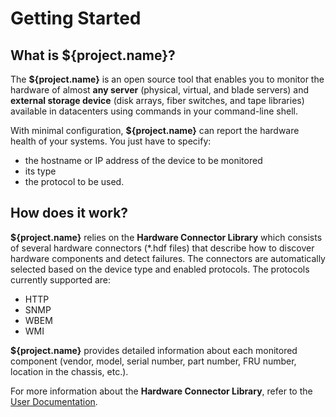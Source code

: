 # Getting Started

## What is ${project.name}?

The **${project.name}** is an open source tool that enables you to monitor the hardware of almost **any server** (physical, virtual, and blade servers) and **external storage device** (disk arrays, fiber switches, and tape libraries) available in datacenters using commands in your command-line shell.

With minimal configuration, **${project.name}** can report the hardware health of your systems. You just have to specify:

* the hostname or IP address of the device to be monitored
* its type
* the protocol to be used.

## How does it work?

**${project.name}** relies on the **Hardware Connector Library** which consists of several hardware connectors (*.hdf files) that describe how to discover hardware components and detect failures. The connectors are automatically selected based on the device type and enabled protocols. The protocols currently supported are:  

* HTTP
* SNMP
* WBEM
* WMI

**${project.name}** provides detailed information about each monitored component (vendor, model, serial number, part number, FRU number, location in the chassis, etc.).

For more information about the **Hardware Connector Library**, refer to the <a href="//www.sentrysoftware.com/library/hc/" target="_blank">User Documentation</a>.